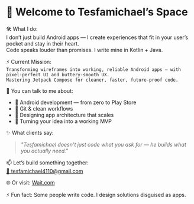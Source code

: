 # 👋 Welcome to Tesfamichael’s Space

🛠 What I do:  
I don’t just build Android apps — I create experiences that fit in your user’s pocket and stay in their heart.  
Code speaks louder than promises. I write mine in Kotlin + Java.  

⚡ Current Mission:  
`Transforming wireframes into working, reliable Android apps — with pixel-perfect UI and buttery-smooth UX.`  
`Mastering Jetpack Compose for cleaner, faster, future-proof code.`  

💬 You can talk to me about: 
- 🚀 Android development — from zero to Play Store
- 🔧 Git & clean workflows
- 🧠 Designing app architecture that scales
- 🤝 Turning your idea into a working MVP  

✨ What clients say:
> _"Tesfamichael doesn’t just code what you ask for — he builds what you actually need."_  

📫 Let’s build something together:  
[📧 tesfamichael4110@gmail.com](mailto:tesfamichael4110@gmail.com)

🌐 Or visit:
[Wait.com](https://wait.com) 

⚡ Fun fact:
Some people write code. I design solutions disguised as apps.  
